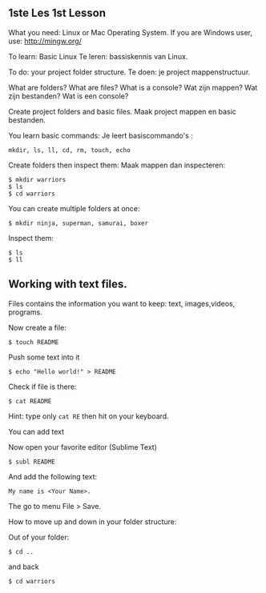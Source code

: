 
1ste Les
1st Lesson
-------------------------------------------------------------------

What you need:
Linux or Mac Operating System. If you are Windows user, use: http://mingw.org/

To learn: Basic Linux
Te leren: bassiskennis van Linux.

To do: your project folder structure.
Te doen: je project mappenstructuur.

What are folders? What are files? What is a console?
Wat zijn mappen? Wat zijn bestanden? Wat is een console?

Create project folders and basic files.
Maak project mappen en basic bestanden.

You learn basic commands: 
Je leert basiscommando's :
```
mkdir, ls, ll, cd, rm, touch, echo
```


Create folders then inspect them:
Maak mappen dan inspecteren:

```
$ mkdir warriors
$ ls
$ cd warriors
```

You can create multiple folders at once:

```
$ mkdir ninja, superman, samurai, boxer
```

Inspect them:

```
$ ls
$ ll
```


## Working with text files.

Files contains the information you want to keep: text, images,videos, programs.


Now create a file:

```
$ touch README
```

Push some text into it
```
$ echo "Hello world!" > README
```

Check if file is there:
```
$ cat README
```

Hint: type only `cat RE` then hit <TAB> on your keyboard. 

You can add text

Now open your favorite editor (Sublime Text)
```
$ subl README
```

And add the following text:

```
My name is <Your Name>.
```

The go to menu File > Save.


How to move up and down in your folder structure:

Out of your folder:

```
$ cd ..
```

and back

```
$ cd warriors
```